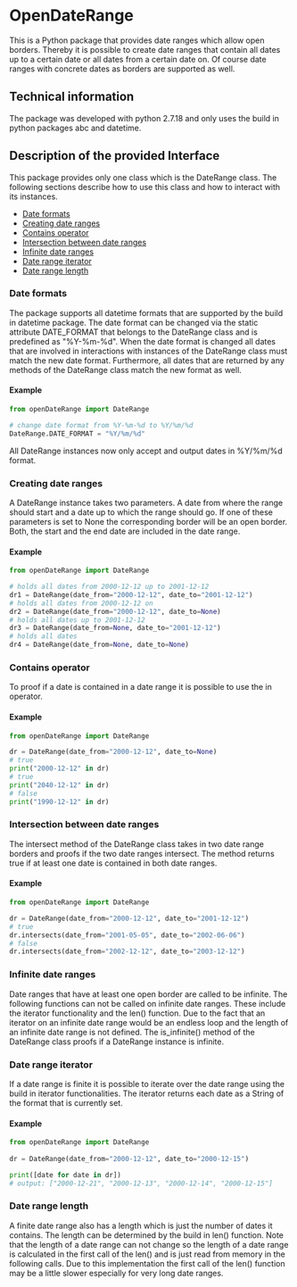 # OpenDateRange
This is a Python package that provides date ranges which allow open borders.
Thereby it is possible to create date ranges that contain all dates 
up to a certain date or all dates from a certain date on. Of course date ranges 
with concrete dates as borders are supported as well.

## Technical information
The package was developed with python 2.7.18 and only uses the build in 
python packages abc and datetime.

## Description of the provided Interface
This package provides only one class which is the DateRange class.
The following sections describe how to use this class and how to 
interact with its instances.
* [Date formats](#date-formats)
* [Creating date ranges](#creating-date-ranges)
* [Contains operator](#contains-operator)
* [Intersection between date ranges](#intersection-between-date-ranges)
* [Infinite date ranges](#infinite-date-ranges)
* [Date range iterator](#date-range-iterator)
* [Date range length](#date-range-length)

### Date formats
The package supports all datetime formats that are supported by the 
build in datetime package. The date format can be changed via 
the static attribute DATE_FORMAT that belongs to the DateRange class and
is predefined as "%Y-%m-%d". When the date format is changed 
all dates that are involved in interactions with instances of the DateRange
class must match the new date format. Furthermore, all dates that are returned
by any methods of the DateRange class match the new format as well.
#### Example
```python
from openDateRange import DateRange

# change date format from %Y-%m-%d to %Y/%m/%d
DateRange.DATE_FORMAT = "%Y/%m/%d"
```
All DateRange instances now only accept and output dates in %Y/%m/%d format.

### Creating date ranges
A DateRange instance takes two parameters. A date from where the range
should start and a date up to which the range should go. If one of 
these parameters is set to None the corresponding border will be
an open border. Both, the start and the end date are included in the date range.
#### Example
```python
from openDateRange import DateRange

# holds all dates from 2000-12-12 up to 2001-12-12
dr1 = DateRange(date_from="2000-12-12", date_to="2001-12-12")
# holds all dates from 2000-12-12 on
dr2 = DateRange(date_from="2000-12-12", date_to=None)
# holds all dates up to 2001-12-12
dr3 = DateRange(date_from=None, date_to="2001-12-12")
# holds all dates
dr4 = DateRange(date_from=None, date_to=None)
```

### Contains operator
To proof if a date is contained in a date range it is possible to use the in
operator.
#### Example
```python
from openDateRange import DateRange

dr = DateRange(date_from="2000-12-12", date_to=None)
# true
print("2000-12-12" in dr)
# true
print("2040-12-12" in dr)
# false
print("1990-12-12" in dr)
```

### Intersection between date ranges
The intersect method of the DateRange class takes in
two date range borders and proofs if the two date
ranges intersect. The method returns true if at least 
one date is contained in both date ranges.
#### Example 
```python
from openDateRange import DateRange

dr = DateRange(date_from="2000-12-12", date_to="2001-12-12")
# true
dr.intersects(date_from="2001-05-05", date_to="2002-06-06")
# false
dr.intersects(date_from="2002-12-12", date_to="2003-12-12")
```

### Infinite date ranges
Date ranges that have at least one open border are called to be infinite.
The following functions can not be called on infinite date ranges. These
include the iterator functionality and the len() function. Due to the fact
that an iterator on an infinite date range would be an endless loop and
the length of an infinite date range is not defined. The is_infinite() 
method of the DateRange class proofs if a DateRange instance is infinite.

### Date range iterator
If a date range is finite it is possible to iterate over the date range
using the build in iterator functionalities. The iterator returns
each date as a String of the format that is currently set.
#### Example
```python
from openDateRange import DateRange
 
dr = DateRange(date_from="2000-12-12", date_to="2000-12-15")

print([date for date in dr])
# output: ["2000-12-21", "2000-12-13", "2000-12-14", "2000-12-15"]
```

### Date range length
A finite date range also has a length which is just the number of dates
it contains. The length can be determined by the build in len() function.
Note that the length of a date range can not change so the length of 
a date range is calculated in the first call of the len() and is just read
from memory in the following calls. Due to this implementation the first call 
of the len() function may be a little slower especially for very 
long date ranges.

